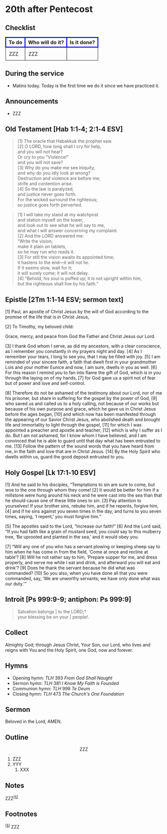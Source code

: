 <head>
<meta charset="utf-8">
<style>
th { text-align: center; font-weight: bold; vertical-align: baseline; border: 3px solid blue; }
td { border: 1px solid black; padding: 10px; }
.h { visibility: hidden; }
</style>
<title>sermon</title>
</head>

# 20th after Pentecost

## Checklist

<table>
<tr>
<th>To do</th><th>Who will do it?</th><th>Is it done?</th>
</tr>
<tr>
<td>ZZZ</td><td>ZZZ</td><td></td>
</tr>
</table>

## During the service

* Matins today. Today is the first time we do it since we have practiced it.

## Announcements

* ZZZ

## Old Testament [Hab 1:1‑4; 2:1‑4 ESV]

> [1] The oracle that Habakkuk the prophet saw.  
> [2] O LORD, how long shall I cry for help,  
> and you will not hear?  
> Or cry to you “Violence!”  
> and you will not save?  
> [3] Why do you make me see iniquity,  
> and why do you idly look at wrong?  
> Destruction and violence are before me;  
> strife and contention arise.  
> [4] So the law is paralyzed,  
> and justice never goes forth.  
> For the wicked surround the righteous;  
> so justice goes forth perverted.

> [1] I will take my stand at my watchpost  
> and station myself on the tower,  
> and look out to see what he will say to me,  
> and what I will answer concerning my complaint.  
> [2] And the LORD answered me:  
> “Write the vision;  
> make it plain on tablets,  
> so he may run who reads it.  
> [3] For still the vision awaits its appointed time;  
> it hastens to the end—it will not lie.  
> If it seems slow, wait for it;  
> it will surely come; it will not delay.  
> [4] “Behold, his soul is puffed up; it is not upright within him,  
> but the righteous shall live by his faith.”

## Epistle [2Tm 1:1‑14 ESV; sermon text]

[1] Paul, an apostle of Christ Jesus by the will of God according to the promise of the life that is in Christ Jesus,

[2] To Timothy, my beloved child:

Grace, mercy, and peace from God the Father and Christ Jesus our Lord.

[3] I thank God whom I serve, as did my ancestors, with a clear conscience, as I remember you constantly in my prayers night and day. [4] As I remember your tears, I long to see you, that I may be filled with joy. [5] I am reminded of your sincere faith, a faith that dwelt first in your grandmother Lois and your mother Eunice and now, I am sure, dwells in you as well. [6] For this reason I remind you to fan into flame the gift of God, which is in you through the laying on of my hands, [7] for God gave us a spirit not of fear but of power and love and self-control.

[8] Therefore do not be ashamed of the testimony about our Lord, nor of me his prisoner, but share in suffering for the gospel by the power of God, [9] who saved us and called us to a holy calling, not because of our works but because of his own purpose and grace, which he gave us in Christ Jesus before the ages began, [10] and which now has been manifested through the appearing of our Savior Christ Jesus, who abolished death and brought life and immortality to light through the gospel, [11] for which I was appointed a preacher and apostle and teacher, [12] which is why I suffer as I do. But I am not ashamed, for I know whom I have believed, and I am convinced that he is able to guard until that day what has been entrusted to me. [13] Follow the pattern of the sound words that you have heard from me, in the faith and love that are in Christ Jesus. [14] By the Holy Spirit who dwells within us, guard the good deposit entrusted to you.

## Holy Gospel [Lk 17:1‑10 ESV]

[1] And he said to his disciples, “Temptations to sin are sure to come, but woe to the one through whom they come! [2] It would be better for him if a millstone were hung around his neck and he were cast into the sea than that he should cause one of these little ones to sin. [3] Pay attention to yourselves! If your brother sins, rebuke him, and if he repents, forgive him, [4] and if he sins against you seven times in the day, and turns to you seven times, saying, ‘I repent,’ you must forgive him.”

[5] The apostles said to the Lord, “Increase our faith!” [6] And the Lord said, “If you had faith like a grain of mustard seed, you could say to this mulberry tree, ‘Be uprooted and planted in the sea,’ and it would obey you.

[7] “Will any one of you who has a servant plowing or keeping sheep say to him when he has come in from the field, ‘Come at once and recline at table’? [8] Will he not rather say to him, ‘Prepare supper for me, and dress properly, and serve me while I eat and drink, and afterward you will eat and drink’? [9] Does he thank the servant because he did what was commanded? [10] So you also, when you have done all that you were commanded, say, ‘We are unworthy servants; we have only done what was our duty.’”

## Introit [Ps 999:9-9; antiphon: Ps 999:9]

> Salvation belongs | to the LORD;*  
> your blessing be on your | people!.  


## Collect

Almighty God;
through Jesus Christ, Your Son, our Lord, who lives and reigns with You and the Holy Spirit, one God, now and forever.

## Hymns

* Opening hymn: _TLH_ 393 _From God Shall Naught_
* Sermon hymn: _TLH_ 381 _I Know My Faith is Founded_
* Communion hymn: _TLH_ 999 _Te Deum_
* Closing hymn: _TLH_ 473 _The Church's One Foundation_

## Sermon

Beloved in the Lord, AMEN.

## Outline

<center>ZZZ</center>

1. ZZZ
1. YYY
    1. XXX

## Notes


ZZZ<sup>[<a name="id0002" href="#ftn.id0002">§</a>]</sup>

## Footnotes

<sup>[<a name="ftn.id0002" href="#id0002">§</a>]</sup>
ZZZ
